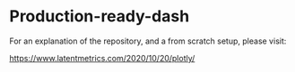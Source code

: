 # Production-ready-dash
For an explanation of the repository, and a from scratch setup, please visit:

https://www.latentmetrics.com/2020/10/20/plotly/ 
